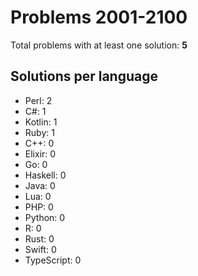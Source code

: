 # Problems 2001-2100

Total problems with at least one solution: **5**

## Solutions per language

- Perl: 2
- C#: 1
- Kotlin: 1
- Ruby: 1
- C++: 0
- Elixir: 0
- Go: 0
- Haskell: 0
- Java: 0
- Lua: 0
- PHP: 0
- Python: 0
- R: 0
- Rust: 0
- Swift: 0
- TypeScript: 0

